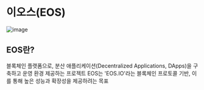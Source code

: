 # 이오스(EOS)

![image](https://github.com/user-attachments/assets/722dada6-9c30-4457-b485-add2adbeb81f)


## EOS란?
    
블록체인 플랫폼으로, 분산 애플리케이션(Decentralized Applications, DApps)을 구축하고 운영 환경 제공하는 프로젝트
EOS는 'EOS.IO'라는 블록체인 프로토콜 기반, 이를 통해 높은 성능과 확장성을 제공하려는 목표
